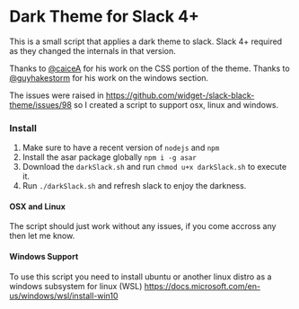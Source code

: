 # Dark Theme for Slack 4+

This is a small script that applies a dark theme to slack. Slack 4+ required as they changed the internals in that version.

Thanks to [@caiceA](https://github.com/caiceA/slack-black-theme) for his work on the CSS portion of the theme.
Thanks to [@guyhakestorm](https://github.com/guyhalestorm) for his work on the windows section.

The issues were raised in https://github.com/widget-/slack-black-theme/issues/98 so I created a script to support osx, linux and windows.

### Install

1. Make sure to have a recent version of `nodejs` and `npm`
2. Install the asar package globally `npm i -g asar`
3. Download the `darkSlack.sh` and run `chmod u+x darkSlack.sh` to execute it.
4. Run `./darkSlack.sh` and refresh slack to enjoy the darkness.

#### OSX and Linux

The script should just work without any issues, if you come accross any then let me know.

#### Windows Support

To use this script you need to install ubuntu or another linux distro as a windows subsystem for linux (WSL)
https://docs.microsoft.com/en-us/windows/wsl/install-win10